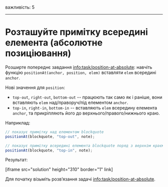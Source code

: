 важливість: 5

---

# Розташуйте примітку всередині елемента (абсолютне позиціювання)

Розширте попереднє завдання <info:task/position-at-absolute>: навчіть функцію `positionAt(anchor, position, elem)` вставляти `elem` всередині `anchor`.

Нові значення для `position`:

- `top-out`, `right-out`, `bottom-out` -- працюють так само як і раніше, вони вставляють `elem` над/праворуч/під елементом `anchor`.
- `top-in`, `right-in`, `bottom-in` -- вставляють `elem` всередину елемента `anchor`, та прикріпляють його до верхнього/правого/нижнього краю.

Наприклад:

```js
// показує примітку над елементом blockquote
positionAt(blockquote, "top-out", note);

// показує примітку всередині елемента blockquote поряд з верхнім краєм
positionAt(blockquote, "top-in", note);
```

Результат:

[iframe src="solution" height="310" border="1" link]

Для початку візьміть розв’язання задачі <info:task/position-at-absolute>.
